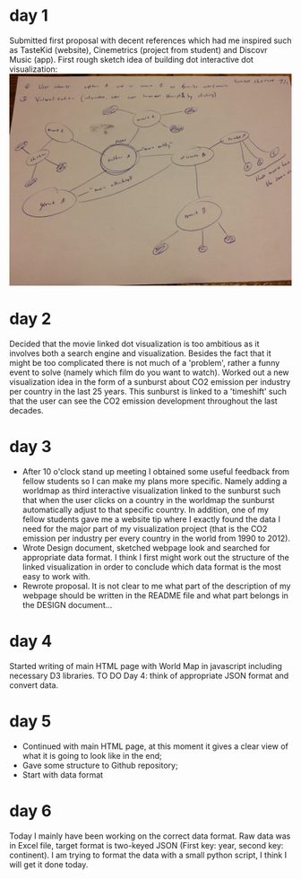 # day 1
Submitted first proposal with decent references which had me inspired such as TasteKid (website), Cinemetrics (project from student) and Discovr Music (app). First rough sketch idea of building dot interactive dot visualization:
![](doc/rough_sketch.jpg)

# day 2
Decided that the movie linked dot visualization is too ambitious as it involves both a search engine and visualization. Besides the fact that it might be too complicated there is not much of a 'problem', rather a funny event to solve (namely which film do you want to watch). Worked out a new visualization idea in the form of a sunburst about CO2 emission per industry per country in the last 25 years. This sunburst is linked to a 'timeshift' such that the user can see the CO2 emission development throughout the last decades.

# day 3
- After 10 o'clock stand up meeting I obtained some useful feedback from fellow students so I can make my plans more specific. Namely adding a worldmap as third interactive visualization linked to the sunburst such that when the user clicks on a country in the worldmap the sunburst automatically adjust to that specific country. In addition, one of my fellow students gave me a website tip where I exactly found the data I need for the major part of my visualization project (that is the CO2 emission per industry per every country in the world from 1990 to 2012).
- Wrote Design document, sketched webpage look and searched for appropriate data format. I think I first might work out the structure of the linked visualization in order to conclude which data format is the most easy to work with.
- Rewrote proposal. It is not clear to me what part of the description of my webpage should be written in the README file and what part belongs in the DESIGN document...

# day 4
Started writing of main HTML page with World Map in javascript including necessary D3 libraries. TO DO Day 4: think of appropriate JSON format and convert data.

# day 5
- Continued with main HTML page, at this moment it gives a clear view of what it is going to look like in the end;
- Gave some structure to Github repository;
- Start with data format

# day 6
Today I mainly have been working on the correct data format. Raw data was in Excel file, target format is two-keyed JSON (First key: year, second key: continent). I am trying to format the data with a small python script, I think I will get it done today.




